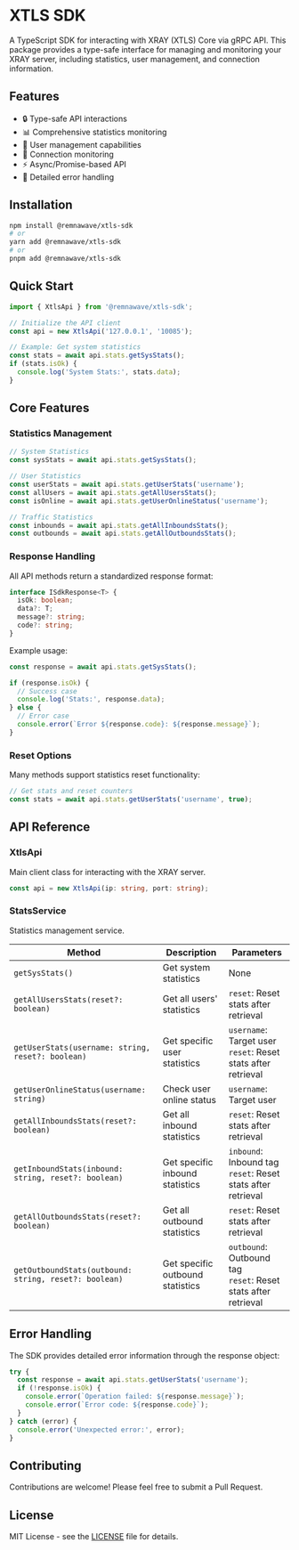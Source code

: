 # XTLS SDK

A TypeScript SDK for interacting with XRAY (XTLS) Core via gRPC API. This package provides a type-safe interface for managing and monitoring your XRAY server, including statistics, user management, and connection information.

## Features

- 🔒 Type-safe API interactions
- 📊 Comprehensive statistics monitoring
- 👥 User management capabilities
- 🔄 Connection monitoring
- ⚡ Async/Promise-based API
- 📝 Detailed error handling

## Installation

```bash
npm install @remnawave/xtls-sdk
# or
yarn add @remnawave/xtls-sdk
# or
pnpm add @remnawave/xtls-sdk
```

## Quick Start

```typescript
import { XtlsApi } from '@remnawave/xtls-sdk';

// Initialize the API client
const api = new XtlsApi('127.0.0.1', '10085');

// Example: Get system statistics
const stats = await api.stats.getSysStats();
if (stats.isOk) {
  console.log('System Stats:', stats.data);
}
```

## Core Features

### Statistics Management

```typescript
// System Statistics
const sysStats = await api.stats.getSysStats();

// User Statistics
const userStats = await api.stats.getUserStats('username');
const allUsers = await api.stats.getAllUsersStats();
const isOnline = await api.stats.getUserOnlineStatus('username');

// Traffic Statistics
const inbounds = await api.stats.getAllInboundsStats();
const outbounds = await api.stats.getAllOutboundsStats();
```

### Response Handling

All API methods return a standardized response format:

```typescript
interface ISdkResponse<T> {
  isOk: boolean;
  data?: T;
  message?: string;
  code?: string;
}
```

Example usage:

```typescript
const response = await api.stats.getSysStats();

if (response.isOk) {
  // Success case
  console.log('Stats:', response.data);
} else {
  // Error case
  console.error(`Error ${response.code}: ${response.message}`);
}
```

### Reset Options

Many methods support statistics reset functionality:

```typescript
// Get stats and reset counters
const stats = await api.stats.getUserStats('username', true);
```

## API Reference

### XtlsApi

Main client class for interacting with the XRAY server.

```typescript
const api = new XtlsApi(ip: string, port: string);
```

### StatsService

Statistics management service.

| Method                                                | Description                      | Parameters                                                       |
| ----------------------------------------------------- | -------------------------------- | ---------------------------------------------------------------- |
| `getSysStats()`                                       | Get system statistics            | None                                                             |
| `getAllUsersStats(reset?: boolean)`                   | Get all users' statistics        | `reset`: Reset stats after retrieval                             |
| `getUserStats(username: string, reset?: boolean)`     | Get specific user statistics     | `username`: Target user<br>`reset`: Reset stats after retrieval  |
| `getUserOnlineStatus(username: string)`               | Check user online status         | `username`: Target user                                          |
| `getAllInboundsStats(reset?: boolean)`                | Get all inbound statistics       | `reset`: Reset stats after retrieval                             |
| `getInboundStats(inbound: string, reset?: boolean)`   | Get specific inbound statistics  | `inbound`: Inbound tag<br>`reset`: Reset stats after retrieval   |
| `getAllOutboundsStats(reset?: boolean)`               | Get all outbound statistics      | `reset`: Reset stats after retrieval                             |
| `getOutboundStats(outbound: string, reset?: boolean)` | Get specific outbound statistics | `outbound`: Outbound tag<br>`reset`: Reset stats after retrieval |

## Error Handling

The SDK provides detailed error information through the response object:

```typescript
try {
  const response = await api.stats.getUserStats('username');
  if (!response.isOk) {
    console.error(`Operation failed: ${response.message}`);
    console.error(`Error code: ${response.code}`);
  }
} catch (error) {
  console.error('Unexpected error:', error);
}
```

## Contributing

Contributions are welcome! Please feel free to submit a Pull Request.

## License

MIT License - see the [LICENSE](LICENSE) file for details.
